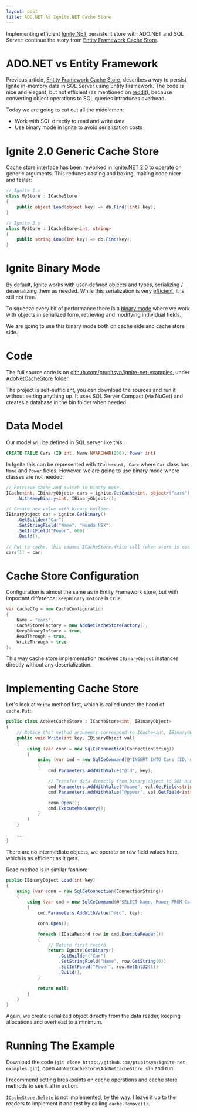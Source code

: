 ```yaml
---
layout: post
title: ADO.NET As Ignite.NET Cache Store
---
```


Implementing efficient [Ignite.NET](https://ignite.apache.org/) persistent store with ADO.NET and SQL Server: continue the story from [Entity Framework Cache Store](https://ptupitsyn.github.io/Entity-Framework-Cache-Store/).


# ADO.NET vs Entity Framework

Previous article, [Entity Framework Cache Store](https://ptupitsyn.github.io/Entity-Framework-Cache-Store/), describes a way to persist Ignite in-memory data in SQL Server using Entity Framework. The code is nice and elegant, but not efficient (as mentioned on [reddit](https://www.reddit.com/r/programming/comments/593ep1/entity_framework_as_ignitenet_cache_store/d95mnt6/)), because converting object operations to SQL queries introduces overhead.

Today we are going to cut out all the middlemen:

* Work with SQL directly to read and write data
* Use binary mode in Ignite to avoid serialization costs

# Ignite 2.0 Generic Cache Store

Cache store interface has been reworked in [Ignite.NET 2.0](https://ptupitsyn.github.io/Whats-New-In-Ignite-Net-2.0/) to operate on generic arguments. This reduces casting and boxing, making code nicer and faster:

```cs
// Ignite 1.x
class MyStore : ICacheStore
{
    public object Load(object key) => db.Find((int) key);
}

// Ignite 2.x
class MyStore : ICacheStore<int, string>
{
    public string Load(int key) => db.Find(key);
}

```

# Ignite Binary Mode

By default, Ignite works with user-defined objects and types, serializing / deserializing them as needed. While this serialization is very [efficient](https://ptupitsyn.github.io/Ignite-Serialization-Performance/), it is still not free.

To squeeze every bit of performance there is a [binary mode](https://apacheignite-net.readme.io/docs/binary-mode) where we work with objects in serialized form, retrieving and modifying individual fields.

We are going to use this binary mode both on cache side and cache store side.

# Code

The full source code is on [github.com/ptupitsyn/ignite-net-examples](https://github.com/ptupitsyn/ignite-net-examples),
under [AdoNetCacheStore](https://github.com/ptupitsyn/ignite-net-examples/tree/master/AdoNetCacheStore) folder.

The project is self-sufficient, you can download the sources and run it without setting anything up.
It uses SQL Server Compact (via NuGet) and creates a database in the bin folder when needed.

# Data Model

Our model will be defined in SQL server like this:

```sql
CREATE TABLE Cars (ID int, Name NVARCHAR(200), Power int)
```

In Ignite this can be represented with `ICache<int, Car>` where `Car` class has `Name` and `Power` fields. However, we are going to use binary mode where classes are not needed:

```cs
// Retrieve cache and switch to binary mode.
ICache<int, IBinaryObject> cars = ignite.GetCache<int, object>("cars")
    .WithKeepBinary<int, IBinaryObject>();

// Create new value with binary builder.
IBinaryObject car = ignite.GetBinary()
    .GetBuilder("Car")
    .SetStringField("Name", "Honda NSX")
    .SetIntField("Power", 600)
    .Build();

// Put to cache, this causes ICacheStore.Write call (when store is configured and write-through).
cars[1] = car;
```

# Cache Store Configuration

Configuration is almost the same as in Entity Framework store, but with important difference: `KeepBinaryInStore` is `true`:

```cs
var cacheCfg = new CacheConfiguration
{
    Name = "cars",
    CacheStoreFactory = new AdoNetCacheStoreFactory(),
    KeepBinaryInStore = true,
    ReadThrough = true,
    WriteThrough = true
};
```

This way cache store implementation receives `IBinaryObject` instances directly without any deserialization.

# Implementing Cache Store

Let's look at `Write` method first, which is called under the hood of `cache.Put`:

```cs
public class AdoNetCacheStore : ICacheStore<int, IBinaryObject>
{
    // Notice that method arguments correspond to ICache<int, IBinaryObject> above.
    public void Write(int key, IBinaryObject val)
    {
        using (var conn = new SqlCeConnection(ConnectionString))
        {
            using (var cmd = new SqlCeCommand(@"INSERT INTO Cars (ID, name, Power) VALUES (@id, @name, @power)", conn))
            {
                cmd.Parameters.AddWithValue("@id", key);

                // Transfer data directly from binary object to SQL query.
                cmd.Parameters.AddWithValue("@name", val.GetField<string>("Name"));
                cmd.Parameters.AddWithValue("@power", val.GetField<int>("Power"));

                conn.Open();
                cmd.ExecuteNonQuery();
            }
        }
    }

    ...
}
```

There are no intermediate objects, we operate on raw field values here, which is as efficient as it gets.

Read method is in similar fashion:

```cs
public IBinaryObject Load(int key)
{
    using (var conn = new SqlCeConnection(ConnectionString))
    {
        using (var cmd = new SqlCeCommand(@"SELECT Name, Power FROM Cars WHERE Id = @id", conn))
        {
            cmd.Parameters.AddWithValue("@id", key);

            conn.Open();

            foreach (IDataRecord row in cmd.ExecuteReader())
            {
                // Return first record.
                return Ignite.GetBinary()
                    .GetBuilder("Car")
                    .SetStringField("Name", row.GetString(0))
                    .SetIntField("Power", row.GetInt32(1))
                    .Build();
            }

            return null;
        }
    }
}
```

Again, we create serialized object directly from the data reader, keeping allocations and overhead to a minimum.

# Running The Example

Download the code (`git clone https://github.com/ptupitsyn/ignite-net-examples.git`), open `AdoNetCacheStore\AdoNetCacheStore.sln` and run.

I recommend setting breakpoints on cache operations and cache store methods to see it all in action.

`ICacheStore.Delete` is not implemented, by the way. I leave it up to the readers to implement it and test by calling `cache.Remove(1)`.

